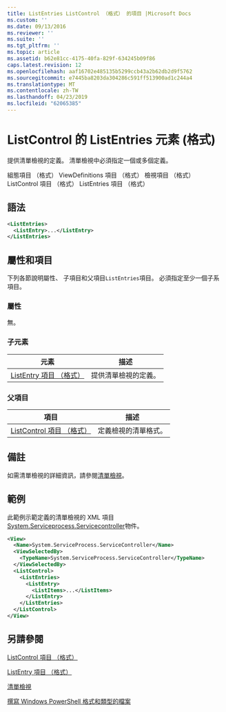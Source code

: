 ```yaml
---
title: ListEntries ListControl （格式） 的項目 |Microsoft Docs
ms.custom: ''
ms.date: 09/13/2016
ms.reviewer: ''
ms.suite: ''
ms.tgt_pltfrm: ''
ms.topic: article
ms.assetid: b62e81cc-4175-40fa-829f-634245b09f86
caps.latest.revision: 12
ms.openlocfilehash: aaf16702e485135b5299ccb43a2b62db2d9f5762
ms.sourcegitcommit: e7445ba8203da304286c591ff513900ad1c244a4
ms.translationtype: MT
ms.contentlocale: zh-TW
ms.lasthandoff: 04/23/2019
ms.locfileid: "62065385"
---
```

# <a name="listentries-element-for-listcontrol-format"></a>ListControl 的 ListEntries 元素 (格式)

提供清單檢視的定義。 清單檢視中必須指定一個或多個定義。

組態項目 （格式） ViewDefinitions 項目 （格式） 檢視項目 （格式） ListControl 項目 （格式） ListEntries 項目 （格式）

## <a name="syntax"></a>語法

```xml
<ListEntries>
  <ListEntry>...</ListEntry>
</ListEntries>
```

## <a name="attributes-and-elements"></a>屬性和項目

下列各節說明屬性、 子項目和父項目`ListEntries`項目。 必須指定至少一個子系項目。

### <a name="attributes"></a>屬性

無。

### <a name="child-elements"></a>子元素

|元素|描述|
|-------------|-----------------|
|[ListEntry 項目 （格式）](./listentry-element-for-listcontrol-format.md)|提供清單檢視的定義。|

### <a name="parent-elements"></a>父項目

|項目|描述|
|-------------|-----------------|
|[ListControl 項目 （格式）](./listcontrol-element-format.md)|定義檢視的清單格式。|

## <a name="remarks"></a>備註

如需清單檢視的詳細資訊，請參閱[清單檢視](./creating-a-list-view.md)。

## <a name="example"></a>範例

此範例示範定義的清單檢視的 XML 項目[System.Serviceprocess.Servicecontroller](/dotnet/api/System.ServiceProcess.ServiceController)物件。

```xml
<View>
  <Name>System.ServiceProcess.ServiceController</Name>
  <ViewSelectedBy>
    <TypeName>System.ServiceProcess.ServiceController</TypeName>
  </ViewSelectedBy>
  <ListControl>
    <ListEntries>
      <ListEntry>
        <ListItems>...</ListItems>
      </ListEntry>
    </ListEntries>
  </ListControl>
</View>
```

## <a name="see-also"></a>另請參閱

[ListControl 項目 （格式）](./listcontrol-element-format.md)

[ListEntry 項目 （格式）](./listentry-element-for-listcontrol-format.md)

[清單檢視](./creating-a-list-view.md)

[撰寫 Windows PowerShell 格式和類型的檔案](./writing-a-powershell-formatting-file.md)
